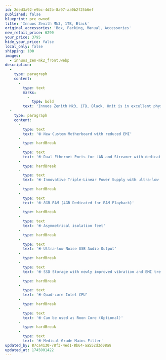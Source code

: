 ```yaml
---
id: 2ded3a92-e9bc-4d2b-8a97-aa0b2f25b6ef
published: false
blueprint: pre_owned
title: 'Innuos Zenith Mk3, 1TB, Black'
original_accessories: 'Box, Packing, Manual, Accessories'
new_retail_price: 6290
your_price: 3795
hide_your_price: false
local_only: false
shipping: 100
images:
  - innuos_zen-mk2_front.webp
description:
  -
    type: paragraph
    content:
      -
        type: text
        marks:
          -
            type: bold
        text: 'Innuos Zenith Mk3, 1TB, Black. Unit is in excellent physical and functional condition with original box, packing and accessories. Unit sold as new for $6,290.00. Demo unit with full warranty. '
  -
    type: paragraph
    content:
      -
        type: text
        text: '⦿ New Custom Motherboard with reduced EMI'
      -
        type: hardBreak
      -
        type: text
        text: '⦿ Dual Ethernet Ports for LAN and Streamer with dedicated isolation transformers'
      -
        type: hardBreak
      -
        type: text
        text: '⦿ Innovative Triple-Linear Power Supply with ultra-low noise regulators and premium Mundorf Capacitors'
      -
        type: hardBreak
      -
        type: text
        text: '⦿ 8GB RAM (4GB Dedicated for RAM Playback)'
      -
        type: hardBreak
      -
        type: text
        text: '⦿ Asymmetrical isolation feet'
      -
        type: hardBreak
      -
        type: text
        text: '⦿ Ultra-low Noise USB Audio Output'
      -
        type: hardBreak
      -
        type: text
        text: '⦿ SSD Storage with newly improved vibration and EMI treatment'
      -
        type: hardBreak
      -
        type: text
        text: '⦿ Quad-core Intel CPU'
      -
        type: hardBreak
      -
        type: text
        text: '⦿ Can be used as Roon Core (Optional)'
      -
        type: hardBreak
      -
        type: text
        text: '⦿ Medical-Grade Mains Filter'
updated_by: 87ca4130-78f3-4ed1-8b64-aa552d3d08a8
updated_at: 1745001422
---
```

